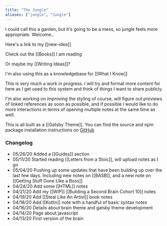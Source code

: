 ```yaml
---
title: "The Jungle"
aliases: ["jungle", "Jungle"]
---
```


I could call this a garden, but it's going to be a mess, so jungle feels more appropriate. Welcome.. 

Here's a link to my [[new-idea]]

Check out the [[Books]] I am reading

Or maybe my [[Writing Ideas]]?

I'm also using this as a knowledgebase for [[What I Know]]

This is very much a work in progress. I will try and format more content for here as I get used to this system and think of things I want to share publicly.

I'm also working on improving the styling of course, will figure out previews of linked references as soon as possible, and if possible I would like to do more interactions in terms of opening multiple notes at the same time as well.

This is all built as a [[Gatsby Theme]]. You can find the source and npm package installation instructions on [GitHub](https://github.com/aengusmcmillin/gatsby-theme-brain)

### Changelog

- 05/26/20 Added a [[Guides]] section
- 05/11/20 Started reading [[Letters from a Stoic]], will upload notes as I go
- 05/04/20 Pushing up some updates that have been building up over the last few days. Including new notes on [[BASB]], and a new note on [[Getting Stuff Done Like a Boss]]
- 04/24/20 Add some [[HTML]] notes
- 04/21/20 Add my [[WIP]] [[Building a Second Brain Cohort 10]] notes
- 04/19/20 Add [[Steal Like An Artist]] book notes
- 04/18/20 Add [[Kotlin]] note with a handful of basic syntax notes
- 04/16/20 Details about brain theme and gatsby theme development
- 04/14/20 Page about javascript
- 04/13/20 First version of the brain
